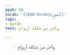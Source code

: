 ```yaml
---
ayah: 58
surah: '[[038-Surah|سورة]]'
tags:
- quran
text: وآخر من شكله أزواج

---
```

> وآخر من شكله أزواج
